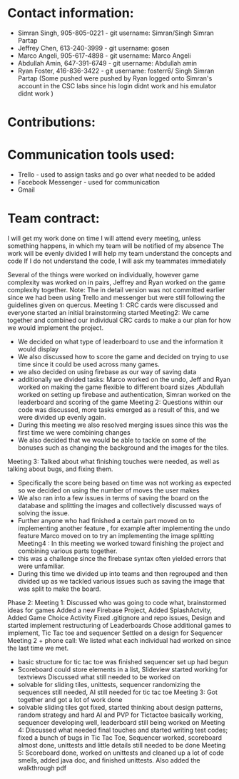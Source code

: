 # Contact information:
   - Simran Singh, 905-805-0221 - git username: Simran/Singh Simran Partap
   - Jeffrey Chen, 613-240-3999 - git username: gosen
   - Marco Angeli, 905-617-4898 - git username: Marco Angeli
   - Abdullah Amin, 647-391-6749 - git username: Abdullah amin
   - Ryan Foster, 416-836-3422 - git username: fosterr6/ Singh Simran Partap (Some pushed were
                                        pushed by Ryan logged onto Simran's account in the CSC labs since his login didnt work
                                        and his emulator didnt work )

# Contributions:


# Communication tools used:
- Trello - used to assign tasks and go over what needed to be added
- Facebook Messenger - used for communication
- Gmail

# Team contract:
I will get my work done on time
I will attend every meeting, unless something happens, in which my team will be notified of my absence
The work will be evenly divided
I will help my team understand the concepts and code
If I do not understand the code, I will ask my teammates immediately

Several of the things were worked on individually, however game complexity was worked on in pairs,
Jeffrey and Ryan worked on the game complexity together.
Note: The in detail version was not committed earlier since we had been using
Trello and messenger but were still following the guidelines given on quercus.
Meeting 1: CRC cards were discussed and everyone started an initial brainstorming
started
Meeting2: We came together and combined our individual CRC cards to make
a our plan for how we would implement the project.
- We decided on what type of leaderboard to use and the information it would
display
- We also discussed how to score the game and decided on trying to use time
since it could be used across many games.
- we also decided on using firebase as our way of saving data
- additionally we divided tasks: Marco worked on the undo, Jeff and Ryan worked
on making the game flexible to different board sizes
,Abdullah worked on setting up firebase and authentication, Simran worked on
the leaderboard and scoring of the game
Meeting 2: Questions within our code was discussed, more tasks emerged as a result of this, and we were divided up evenly again.
- During this meeting we also resolved merging issues since this was the
first time we were combining changes
- We also decided that we would be able to tackle on some of the bonuses
such as changing the background and the images for the tiles.

Meeting 3: Talked about what finishing touches were needed, as well as talking about bugs, and fixing them.
- Specifically the score being based on time was not working as expected
so we decided on using the number of moves the user makes
- We also ran into a few issues in terms of saving the board on the database
and splitting the images and collectively discussed ways of solving the issue.
- Further anyone who had finished a certain part moved on to implementing another
feature , for example after implementing the undo feature Marco moved 
on to try an implementing the image splitting
Meeting4 : In this meeting we worked toward finishing the project and combining
various parts together.
- this was a challenge since the firebase syntax often yielded errors that were
unfamiliar.
- During this time we divided up into teams and then regrouped and then divided
up as we tackled various issues such as saving the image that was split to make
the board.

Phase 2:
Meeting 1: Discussed who was going to code what, brainstormed ideas for games
Added a new Firebase Project, Added SplashActvity, Added Game Choice Activity
Fixed .gitignore and repo issues, Design and started implement restructuring of Leaderboards
Chose additional games to implement, Tic Tac toe and sequencer
Settled on a design for Sequencer
Meeting 2 + phone call: We listed what each individual had worked on since the last time we met.
 - basic structure for tic tac toe was finished
 sequencer set up had begun
 - Scoreboard could store elements in a list, Slideview started working for textviews
Discussed what still needed to be worked on
- solvable for sliding tiles, unittests, sequencer randomizing the sequences still needed,
AI still needed for tic tac toe
Meeting 3: Got together and got a lot of work done
- solvable sliding tiles got fixed, started thinking about design patterns, random strategy and
hard AI and PVP for Tictactoe basically working, sequencer developing well, leaderboard still being worked on
Meeting 4: Discussed what needed final touches and started writing test codes;
fixed a bunch of bugs in Tic Tac Toe, Sequencer worked, scoreboard almost done,
unittests and little details still needed to be done
Meeting 5: Scoreboard done, worked on unittests and cleaned up a lot of code smells,
added java doc, and finished unittests. Also added the walkthrough pdf


